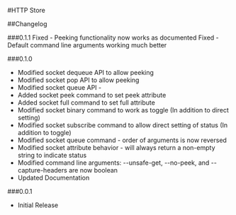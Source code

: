 #HTTP Store

##Changelog

###0.1.1
    Fixed - Peeking functionality now works as documented
    Fixed - Default command line arguments working much better

###0.1.0

 + Modified socket dequeue API to allow peeking
 + Modified socket pop API to allow peeking
 + Modified socket queue API -
 + Added socket peek command to set peek attribute
 + Added socket full command to set full attribute
 + Modified socket binary command to work as toggle
    (In addition to direct setting)
 + Modified socket subscribe command to allow direct setting of status
    (In addition to toggle)
 + Modified socket queue command - order of arguments is now reversed
 + Modified socket attribute behavior - will always return a non-empty string to indicate status
 + Modified command line arguments: --unsafe-get, --no-peek, and --capture-headers are now boolean
 + Updated Documentation


###0.0.1

 - Initial Release
